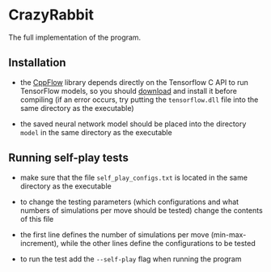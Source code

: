 # CrazyRabbit

The full implementation of the program.

## Installation

- the [CppFlow](https://github.com/serizba/cppflow) library depends directly on the Tensorflow C API to run TensorFlow models, so you should [download](https://www.tensorflow.org/install/lang_c) and install it before compiling (if an error occurs, try putting the `tensorflow.dll` file into the same directory as the executable)

- the saved neural network model should be placed into the directory `model` in the same directory as the executable

## Running self-play tests

- make sure that the file `self_play_configs.txt` is located in the same directory as the executable

- to change the testing parameters (which configurations and what numbers of simulations per move should be tested) change the contents of this file

- the first line defines the number of simulations per move (min-max-increment), while the other lines define the configurations to be tested

- to run the test add the `--self-play` flag when running the program
